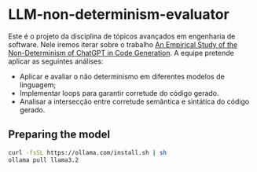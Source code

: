 # LLM-non-determinism-evaluator
Este é o projeto da disciplina de tópicos avançados em engenharia de software. Nele iremos iterar sobre o trabalho [An Empirical Study of the Non-Determinism of ChatGPT in Code Generation](https://dl.acm.org/doi/full/10.1145/36970100). A equipe pretende aplicar as seguintes análises:
- Aplicar e avaliar o não determinismo em diferentes modelos de linguagem;
- Implementar loops para garantir corretude do código gerado.
- Analisar a intersecção entre corretude semântica e sintática do código gerado.

## Preparing the model

```sh
curl -fsSL https://ollama.com/install.sh | sh
ollama pull llama3.2
```